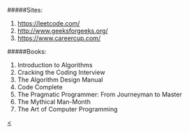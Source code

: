 #####Sites:

1) https://leetcode.com/
2) http://www.geeksforgeeks.org/
3) https://www.careercup.com/

#####Books:
1) Introduction to Algorithms
2) Cracking the Coding Interview
3) The Algorithm Design Manual
4) Code Complete
5) The Pragmatic Programmer: From Journeyman to Master
6) The Mythical Man-Month
7) The Art of Computer Programming

[<](./main.md)

